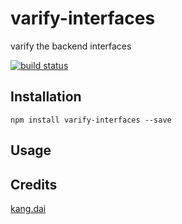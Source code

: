 # varify-interfaces

varify the backend interfaces 

[![build status](https://secure.travis-ci.org/silentmood/varify-interfaces.png)](http://travis-ci.org/silentmood/varify-interfaces)

## Installation

```
npm install varify-interfaces --save
```

## Usage

## Credits
[kang.dai](https://github.com/silentmood/)
